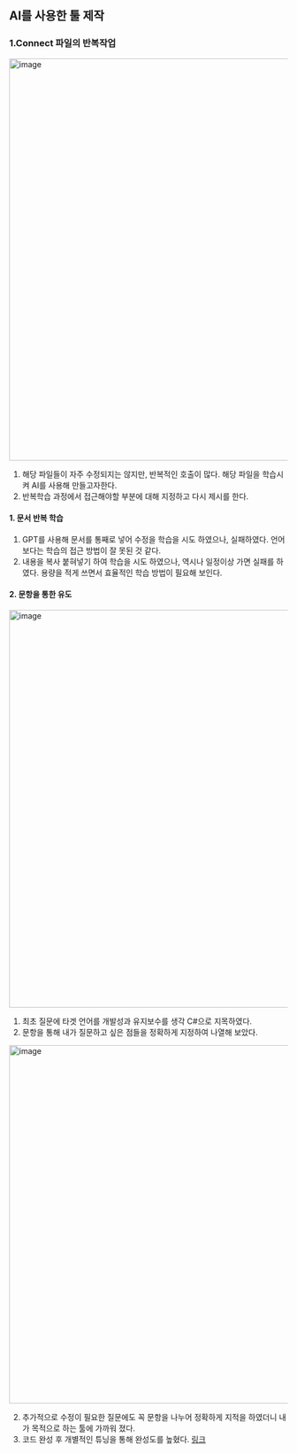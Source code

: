 ## AI를 사용한 툴 제작

### 1.Connect 파일의 반복작업
<img width="1470" height="727" alt="image" src="https://github.com/user-attachments/assets/4ea53992-bcc2-4002-883f-a53e2658e78e" />

1. 해당 파일들이 자주 수정되지는 않지만, 반복적인 호출이 많다. 해당 파일을 학습시켜 AI를 사용해 만들고자한다.
2. 반복학습 과정에서 접근해야할 부분에 대해 지정하고 다시 제시를 한다.
#### 1. 문서 반복 학습
1. GPT를 사용해 문서를 통째로 넣어 수정을 학습을 시도 하였으나, 실패하였다. 언어 보다는 학습의 접근 방법이 잘 못된 것 같다.
2. 내용을 복사 붙혀넣기 하여 학습을 시도 하였으나, 역시나 일정이상 가면 실패를 하였다. 용량을 적게 쓰면서 효율적인 학습 방법이 필요해 보인다.

#### 2. 문항을 통한 유도

<img width="556" height="719" alt="image" src="https://github.com/user-attachments/assets/eb06143e-a568-4d81-a54a-bf5eef4d904e" />

1. 최초 질문에 타겟 언어를 개발성과 유지보수를 생각 C#으로 지목하였다. 
2. 문항을 통해 내가 질문하고 싶은 점들을 정확하게 지정하여 나열해 보았다.

<img width="541" height="648" alt="image" src="https://github.com/user-attachments/assets/3c257908-6d55-40cf-a358-164cc8117381" />

2. 추가적으로 수정이 필요한 질문에도 꼭 문항을 나누어 정확하게 지적을 하였더니 내가 목적으로 하는 툴에 가까워 졌다.
3. 코드 완성 후 개별적인 튜닝을 통해 완성도를 높혔다.
[링크](https://github.com/rokMkiaz/GunBooster_TeamRocket_iwnam_summary/blob/main/Coroutine.md)
